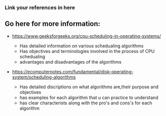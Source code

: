 ### Link your references in here

## Go here for more information:
* https://www.geeksforgeeks.org/cpu-scheduling-in-operating-systems/
  -  Has detailed information on various schedualing algorithms
  -  Has objectives and terminologies involved in the process of CPU schedualing
  -  advantages and disadvantages of the algorithms

* https://ecomputernotes.com/fundamental/disk-operating-system/scheduling-algorithms
  - Has detailed discriptions on what algorithms are,their purpose and objectives
  - has examples for each algorithm that u can practice to understand
  - has clear characterists along with the pro's and cons's for each algorithm
